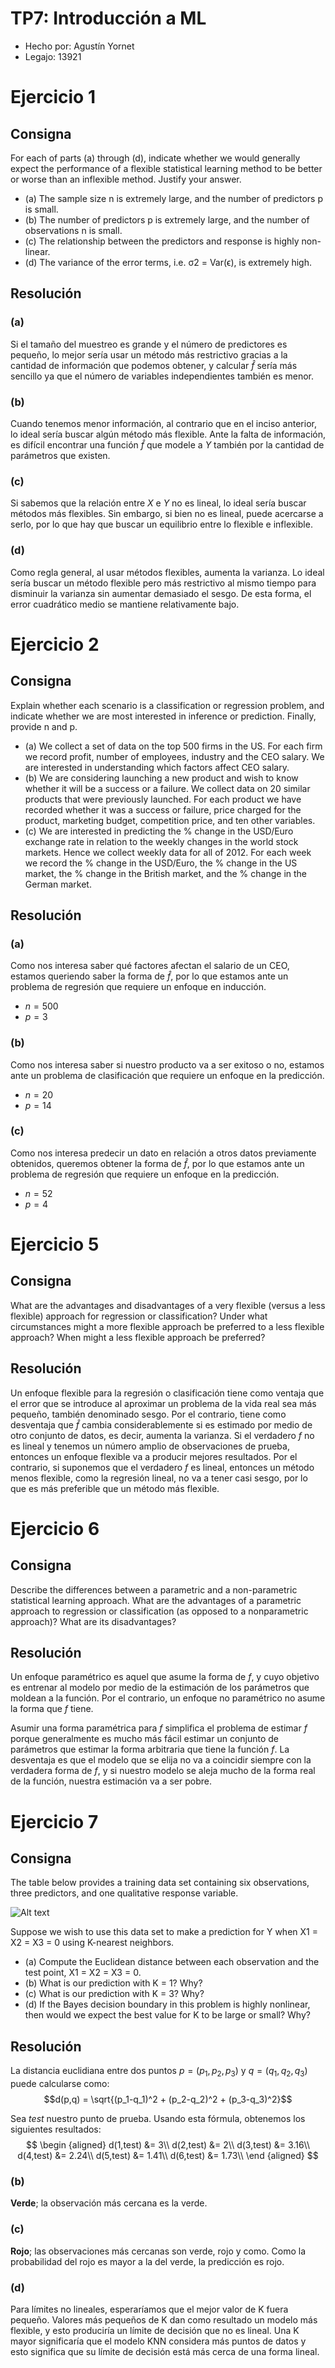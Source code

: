 # TP7: Introducción a ML

- Hecho por: Agustín Yornet
- Legajo: 13921

# Ejercicio 1

## Consigna
For each of parts (a) through (d), indicate whether we would generally
expect the performance of a flexible statistical learning method to be
better or worse than an inflexible method. Justify your answer.
- (a) The sample size n is extremely large, and the number of predictors p is small.
- (b) The number of predictors p is extremely large, and the number
of observations n is small.
- (c) The relationship between the predictors and response is highly
non-linear.
- (d) The variance of the error terms, i.e. σ2 = Var(ϵ), is extremely
high.

## Resolución
### (a)

Si el tamaño del muestreo es grande y el número de predictores es pequeño, lo mejor sería usar un método más restrictivo gracias a la cantidad de información que podemos obtener, y calcular $\hat{f}$ sería más sencillo ya que el número de variables independientes también es menor.

### (b)

Cuando tenemos menor información, al contrario que en el inciso anterior, lo ideal sería buscar algún método más flexible. Ante la falta de información, es difícil encontrar una función $\hat{f}$ que modele a $Y$ también por la cantidad de parámetros que existen.

### (c)

Si sabemos que la relación entre $X$ e $Y$ no es lineal, lo ideal sería buscar métodos más flexibles. Sin embargo, si bien no es lineal, puede acercarse a serlo, por lo que hay que buscar un equilibrio entre lo flexible e inflexible.

### (d)

Como regla general, al usar métodos flexibles, aumenta la varianza. Lo ideal sería buscar un método flexible pero más restrictivo al mismo tiempo para disminuir la varianza sin aumentar demasiado el sesgo. De esta forma, el error cuadrático medio se mantiene relativamente bajo.

# Ejercicio 2
## Consigna
Explain whether each scenario is a classification or regression problem, and indicate whether we are most interested in inference or prediction. Finally, provide n and p.
- (a) We collect a set of data on the top 500 firms in the US. For each
firm we record profit, number of employees, industry and the
CEO salary. We are interested in understanding which factors
affect CEO salary.
- (b) We are considering launching a new product and wish to know
whether it will be a success or a failure. We collect data on 20
similar products that were previously launched. For each product we have recorded whether it was a success or failure, price
charged for the product, marketing budget, competition price,
and ten other variables.
- (c) We are interested in predicting the % change in the USD/Euro
exchange rate in relation to the weekly changes in the world
stock markets. Hence we collect weekly data for all of 2012. For
each week we record the % change in the USD/Euro, the %
change in the US market, the % change in the British market,
and the % change in the German market.

## Resolución
### (a)

Como nos interesa saber qué factores afectan el salario de un CEO, estamos queriendo saber la forma de $\hat{f}$, por lo que estamos ante un problema de regresión que requiere un enfoque en inducción. 
- $n = 500$
- $p = 3$

### (b)

Como nos interesa saber si nuestro producto va a ser exitoso o no, estamos ante un problema de clasificación que requiere un enfoque en la predicción.
- $n = 20$
- $p = 14$

### (c)

Como nos interesa predecir un dato en relación a otros datos previamente obtenidos, queremos obtener la forma de $\hat{f}$, por lo que estamos ante un problema de regresión que requiere un enfoque en la predicción. 
- $n = 52$
- $p = 4$

# Ejercicio 5

## Consigna
What are the advantages and disadvantages of a very flexible (versus
a less flexible) approach for regression or classification? Under what
circumstances might a more flexible approach be preferred to a less
flexible approach? When might a less flexible approach be preferred?

## Resolución
Un enfoque flexible para la regresión o clasificación tiene como ventaja que el error que se introduce al aproximar un problema de la vida real sea más pequeño, también denominado sesgo. Por el contrario, tiene como desventaja que $\hat{f}$ cambia considerablemente si es estimado por medio de otro conjunto de datos, es decir, aumenta la varianza. Si el verdadero $f$ no es lineal y tenemos un número amplio de observaciones de prueba, entonces un enfoque flexible va a producir mejores resultados. Por el contrario, si suponemos que el verdadero $f$ es lineal, entonces un método menos flexible, como la regresión lineal, no va a tener casi sesgo, por lo que es más preferible que un método más flexible.

# Ejercicio 6
## Consigna
Describe the differences between a parametric and a non-parametric
statistical learning approach. What are the advantages of a parametric approach to regression or classification (as opposed to a nonparametric approach)? What are its disadvantages?
## Resolución
Un enfoque paramétrico es aquel que asume la forma de $f$, y cuyo objetivo es entrenar al modelo por medio de la estimación de los parámetros que moldean a la función. Por el contrario, un enfoque no paramétrico no asume la forma que $f$ tiene. 

Asumir una forma paramétrica para $f$ simplifica el problema de estimar $f$ porque generalmente es mucho más fácil estimar un conjunto de parámetros que estimar la forma arbitraria que tiene la función $f$. La desventaja es que el modelo que se elija no va a coincidir siempre con la verdadera forma de $f$, y si nuestro modelo se aleja mucho de la forma real de la función, nuestra estimación va a ser pobre. 

# Ejercicio 7
## Consigna
The table below provides a training data set containing six observations, three predictors, and one qualitative response variable.

![Alt text](image.png)

Suppose we wish to use this data set to make a prediction for Y when
X1 = X2 = X3 = 0 using K-nearest neighbors.
- (a) Compute the Euclidean distance between each observation and
the test point, X1 = X2 = X3 = 0.
- (b) What is our prediction with K = 1? Why?
- (c) What is our prediction with K = 3? Why?
- (d) If the Bayes decision boundary in this problem is highly nonlinear, then would we expect the best value for K to be large or
small? Why?

## Resolución

La distancia euclidiana entre dos puntos $p=(p_1,p_2,p_3)$ y $q=(q_1,q_2,q_3)$ puede calcularse como:
$$d(p,q) = \sqrt{(p_1-q_1)^2 + (p_2-q_2)^2 + (p_3-q_3)^2}$$

Sea $test$ nuestro punto de prueba. Usando esta fórmula, obtenemos los siguientes resultados:
$$
\begin {aligned}
d(1,test) &= 3\\
d(2,test) &= 2\\
d(3,test) &= 3.16\\
d(4,test) &= 2.24\\
d(5,test) &= 1.41\\
d(6,test) &= 1.73\\
\end {aligned}
$$


### (b) 
**Verde**; la observación más cercana es la verde.

### (c)
**Rojo**; las observaciones más cercanas son verde, rojo y como. Como la probabilidad del rojo es mayor a la del verde, la predicción es rojo. 

### (d)
Para límites no lineales, esperaríamos que el mejor valor de K fuera pequeño. Valores más pequeños de K dan como resultado un modelo más flexible, y esto produciría un límite de decisión que no es lineal. Una K mayor significaría que el modelo KNN considera más puntos de datos y esto significa que su límite de decisión está más cerca de una forma lineal.